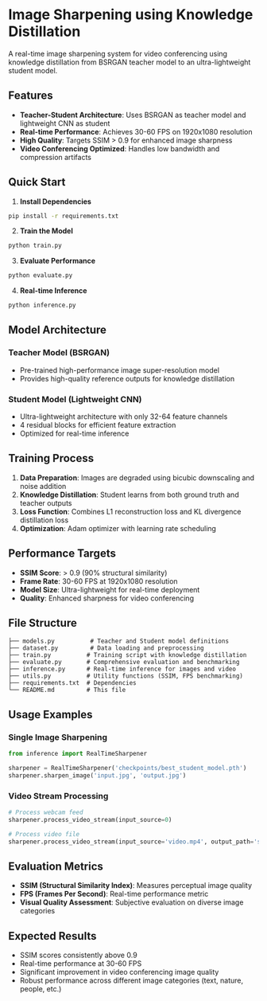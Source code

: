 # Image Sharpening using Knowledge Distillation

A real-time image sharpening system for video conferencing using knowledge distillation from BSRGAN teacher model to an ultra-lightweight student model.

## Features

- **Teacher-Student Architecture**: Uses BSRGAN as teacher model and lightweight CNN as student
- **Real-time Performance**: Achieves 30-60 FPS on 1920x1080 resolution
- **High Quality**: Targets SSIM > 0.9 for enhanced image sharpness
- **Video Conferencing Optimized**: Handles low bandwidth and compression artifacts

## Quick Start

1. **Install Dependencies**
```bash
pip install -r requirements.txt
```

2. **Train the Model**
```bash
python train.py
```

3. **Evaluate Performance**
```bash
python evaluate.py
```

4. **Real-time Inference**
```bash
python inference.py
```

## Model Architecture

### Teacher Model (BSRGAN)
- Pre-trained high-performance image super-resolution model
- Provides high-quality reference outputs for knowledge distillation

### Student Model (Lightweight CNN)
- Ultra-lightweight architecture with only 32-64 feature channels
- 4 residual blocks for efficient feature extraction
- Optimized for real-time inference

## Training Process

1. **Data Preparation**: Images are degraded using bicubic downscaling and noise addition
2. **Knowledge Distillation**: Student learns from both ground truth and teacher outputs
3. **Loss Function**: Combines L1 reconstruction loss and KL divergence distillation loss
4. **Optimization**: Adam optimizer with learning rate scheduling

## Performance Targets

- **SSIM Score**: > 0.9 (90% structural similarity)
- **Frame Rate**: 30-60 FPS at 1920x1080 resolution
- **Model Size**: Ultra-lightweight for real-time deployment
- **Quality**: Enhanced sharpness for video conferencing

## File Structure

```
├── models.py          # Teacher and Student model definitions
├── dataset.py         # Data loading and preprocessing
├── train.py          # Training script with knowledge distillation
├── evaluate.py       # Comprehensive evaluation and benchmarking
├── inference.py      # Real-time inference for images and video
├── utils.py          # Utility functions (SSIM, FPS benchmarking)
├── requirements.txt  # Dependencies
└── README.md         # This file
```

## Usage Examples

### Single Image Sharpening
```python
from inference import RealTimeSharpener

sharpener = RealTimeSharpener('checkpoints/best_student_model.pth')
sharpener.sharpen_image('input.jpg', 'output.jpg')
```

### Video Stream Processing
```python
# Process webcam feed
sharpener.process_video_stream(input_source=0)

# Process video file
sharpener.process_video_stream(input_source='video.mp4', output_path='sharpened_video.avi')
```

## Evaluation Metrics

- **SSIM (Structural Similarity Index)**: Measures perceptual image quality
- **FPS (Frames Per Second)**: Real-time performance metric
- **Visual Quality Assessment**: Subjective evaluation on diverse image categories

## Expected Results

- SSIM scores consistently above 0.9
- Real-time performance at 30-60 FPS
- Significant improvement in video conferencing image quality
- Robust performance across different image categories (text, nature, people, etc.)
